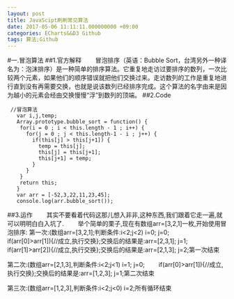```yaml
---
layout: post
title: JavaScipt刷刷常见算法
date: 2017-05-06 11:11:11.000000000 +09:00
categories: ECharts&&D3 Github
tags: 算法;Github
---
```


#一.冒泡算法
##1.官方解释
&emsp;&emsp;冒泡排序（英语：Bubble Sort，台湾另外一种译名为：泡沫排序）是一种简单的排序算法。它重复地走访过要排序的数列，一次比较两个元素，如果他们的顺序错误就把他们交换过来。走访数列的工作是重复地进行直到没有再需要交换，也就是说该数列已经排序完成。这个算法的名字由来是因为越小的元素会经由交换慢慢“浮”到数列的顶端。
##2.Code
```
 //冒泡算法
   var i,j,temp;
   Array.prototype.bubble_sort = function() {
    for(i = 0 ; i < this.length - 1 ; i++) {
      for(j = 0 ; j < this.length-1 - i ; j++) {
        if(this[j] > this[j+1]) {
          temp = this[j];
          this[j] = this[j+1];
          this[j+1] = temp;
        }
      }
    }
    return this;
   }
   var arr = [-52,3,22,11,23,45];
   console.log(arr.bubble_sort());
```
##3.运作
&emsp;&emsp;其实不要看着代码这那儿想入非非,这种东西,我们跟着它走一遍,就可以明明白白入坑了.
&emsp;&emsp;举个简单的栗子,现在有数组arr=[3,2,1]一枚,开始使用冒泡排序:
第一次:(数组arr=[3,2,1];判断条件:i<2;j<2)
i=0;
j=0;
&emsp;&emsp;if(arr[0]>arr[1]){//成立,执行交换};交换后的结果是:arr=[2,3,1];
j=1;
&emsp;&emsp;if(arr[1]>arr[2]){//成立,执行交换};交换后的结果是:arr=[2,1,3];
j=2;第一次结束

第二次:(数组arr=[2,1,3],判断条件:i<2;j<1)
i=1;
j=0;
&emsp;&emsp;if(arr[0]>arr[1]){//成立,执行交换};交换后的结果是:arr=[1,2,3];
j=1;第二次结束

第三次:(数组arr=[1,2,3],判断条件:i<2;j<0)
i=2;所有循环结束



